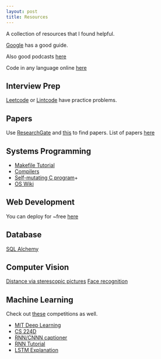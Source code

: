```yaml
---
layout: post
title: Resources
---
```


A collection of resources that I found helpful.

[Google](https://www.google.com/about/careers/students/guide-to-technical-development.html) has a good guide.

Also good podcasts [here](http://www.programmingthrowdown.com/)

Code in any language online [here](https://repl.it/languages)

## Interview Prep
[Leetcode](https://leetcode.com/) or [Lintcode](http://www.lintcode.com/en/) have practice problems.

## Papers
Use [ResearchGate](https://www.researchgate.net/home) and [this](http://www.arxiv-sanity.com/) to find papers.
List of papers [here](_posts/2016-12-01-Papers.md)

## Systems Programming
+ [Makefile Tutorial](http://www.cs.colby.edu/maxwell/courses/tutorials/maketutor/)
+ [Compilers](https://lagunita.stanford.edu/courses/Engineering/Compilers/Fall2014/22e542a9f1f648779506b78ee6881241/)
+ [Self-mutating C program](https://shanetully.com/2013/12/writing-a-self-mutating-x86_64-c-program/)+ 
+ [OS Wiki](http://www.iu.hio.no/~mark/os/os.html)

## Web Development
You can deploy for ~free [here](https://cloud.digitalocean.com/droplets?i=f7fa01)

## Database
[SQL Alchemy](http://www.sqlalchemy.org/)

## Computer Vision
[Distance via sterescopic pictures](http://dsc.ijs.si/files/papers/S101%20Mrovlje.pdf)
[Face recognition](http://docs.opencv.org/2.4/modules/contrib/doc/facerec/facerec_tutorial.html)

## Machine Learning
Check out [these](https://www.kaggle.com/#) competitions as well.

 + [MIT Deep Learning](http://www.deeplearningbook.org/)
 + [CS 224D](http://cs224d.stanford.edu/syllabus.html)
 + [RNN/CNNN captioner](http://blog.revolutionanalytics.com/2016/09/deep-learning-part-3.html)
 + [RNN Tutorial](https://medium.com/@erikhallstrm/hello-world-rnn-83cd7105b767#.k7a20hwf7)
 + [LSTM Explanation](http://colah.github.io/posts/2015-08-Understanding-LSTMs/)
